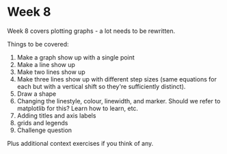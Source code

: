 # Week 8

Week 8 covers plotting graphs - a lot needs to be rewritten.

Things to be covered:
1. Make a graph show up with a single point
3. Make a line show up
3. Make two lines show up
4. Make three lines show up with different step sizes (same equations for each but with a vertical shift so they're sufficiently distinct).
5. Draw a shape
6. Changing the linestyle, colour, linewidth, and marker. Should we refer to matplotlib for this? Learn how to learn, etc.
7. Adding titles and axis labels
8. grids and legends
9. Challenge question

Plus additional context exercises if you think of any. 

